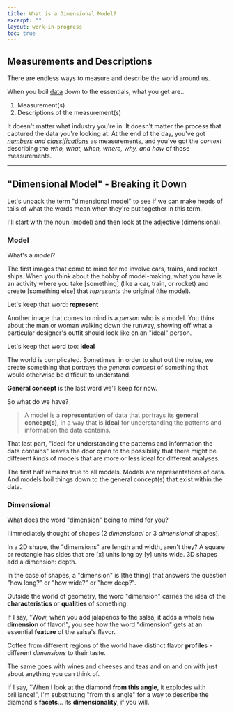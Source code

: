 ```yaml
---
title: What is a Dimensional Model?
excerpt: ""
layout: work-in-progress
toc: true
---
```

## Measurements and Descriptions
There are endless ways to measure and describe the world around us.

When you boil [data](https://www.dataday.life/what-is-data-like-im-five/) down to the essentials, what you get are...

1. Measurement(s)
2. Descriptions of the measurement(s)

It doesn't matter what industry you're in. It doesn't matter the process that captured the data you're looking at. At the end of the day, you've got *[numbers](https://www.dataday.life/what-is-data-like-im-five/#quantitative-numerical) and [classifications](https://www.dataday.life/what-is-data-like-im-five/#qualitative-categorical)* as measurements, and you've got the *context* describing the *who, what, when, where, why, and how* of those measurements.

<hr>

## "Dimensional Model" - Breaking it Down
Let's unpack the term "dimensional model" to see if we can make heads of tails of what the words mean when they're put together in this term.

I'll start with the noun (model) and then look at the adjective (dimensional).

### Model
What's a *model*?

The first images that come to mind for me involve cars, trains, and rocket ships.  When you think about the hobby of model-making, what you have is an activity where you take [something] (like a car, train, or rocket) and create [something else] that *represents* the original (the model).

Let's keep that word:  **represent**

Another image that comes to mind is a *person* who is a model. You think about the man or woman walking down the runway, showing off what a particular designer's outfit should look like on an "ideal" person.

Let's keep that word too:  **ideal**

The world is complicated. Sometimes, in order to shut out the noise, we create something that portrays the *general concept* of something that would otherwise be difficult to understand.

**General concept** is the last word we'll keep for now.

So what do we have?

> A model is a **representation** of data that portrays its **general concept(s)**, in a way that is **ideal** for understanding the patterns and information the data contains.

<a name="kind-of-model"></a>
That last part, "ideal for understanding the patterns and information the data contains" leaves the door open to the possibility that there might be different *kinds* of models that are more or less ideal for different analyses.

The first half remains true to all models.  Models are representations of data.  And models boil things down to the general concept(s) that exist within the data.

### Dimensional
What does the word "dimension" being to mind for you?

I immediately thought of shapes (2 *dimensional* or 3 *dimensional* shapes).

In a 2D shape, the "dimensions" are length and width, aren't they?  A square or rectangle has sides that are [x] units long by [y] units wide.  3D shapes add a dimension:  depth.

In the case of shapes, a "dimension" is [the thing] that answers the question "how long?" or "how wide?" or "how deep?".

Outside the world of geometry, the word "dimension" carries the idea of the **characteristics** or **qualities** of something.

If I say, "Wow, when you add jalapeños to the salsa, it adds a whole new **dimension** of flavor!", you see how the word "dimension" gets at an essential **feature** of the salsa's flavor.

Coffee from different regions of the world have distinct flavor **profile**s - different *dimensions* to their taste.

The same goes with wines and cheeses and teas and on and on with just about anything you can think of.

If I say, "When I look at the diamond **from this angle**, it explodes with brilliance!", I'm substituting "from this angle" for a way to describe the diamond's **facets**... its **dimensionality**, if you will.


